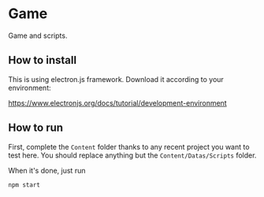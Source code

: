 # Game

Game and scripts.

## How to install

This is using electron.js framework. Download it according to your environment:

https://www.electronjs.org/docs/tutorial/development-environment

## How to run

First, complete the `Content` folder thanks to any recent project you want to test here. You should replace anything but the `Content/Datas/Scripts` folder.

When it's done, just run

	npm start
